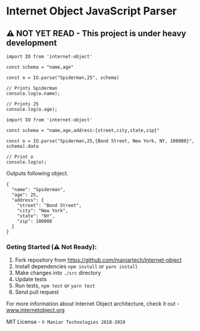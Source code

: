 # Internet Object JavaScript Parser

## ⚠ NOT YET READ - This project is under heavy development

```JS
import IO from 'internet-object'

const schema = "name,age"

const o = IO.parse("Spiderman,25", schema)

// Prints Spiderman
console.log(o.name);

// Prints 25
console.log(o.age);
```

```JS
import IO from 'internet-object'

const schema = "name,age,address:{street,city,state,zip}"

const o = IO.parse("Spiderman,25,{Bond Street, New York, NY, 100000}", schema).data

// Print o
console.log(o);
```
Outputs following object.
```
{
  "name": "Spiderman",
  "age": 25,
  "address": {
    "street": "Bond Street",
    "city": "New York",
    "state": "NY",
    "zip": 100000
  }
}
```

### Geting Started (⚠ Not Ready):

1. Fork repository from https://github.com/maniartech/internet-object
1. Install dependencies `npm install` or `yarn install`
1. Make changes into `./src` directory
1. Update tests
1. Run tests, `npm test` or `yarn test`
1. Send pull request

For more information about Internet Object architecture, check it out - www.internetobject.org

MIT License -  `© Maniar Technologies 2018-2019`
